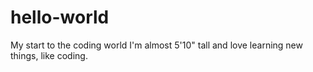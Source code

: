 # hello-world
My start to the coding world
I'm almost 5'10" tall and love learning new things, like coding.
